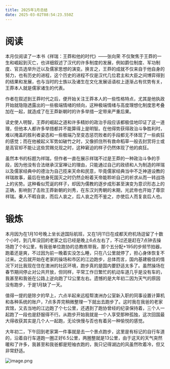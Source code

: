 ```yaml
---
title: 2025年1月总结
date: 2025-03-02T08:54:23.550Z
---
```



# 阅读
本月仅阅读了一本书《祥瑞：王莽和他的时代》——张向荣
不仅聚焦于王莽的一生和崛起到灭亡，也详细叙述了汉代的许多制度的发展，例如爵位制度、军功制度、官员选举升迁以及儒家思想的演变。换言之，王莽的成就不仅来自于他自身的努力，也有历史的进程，这个历史的进程不仅是汉代几位君主和大臣之间博弈得到的结果和发展，也与当时的士族以及诸生在文化发展话语权上逐渐占有优势有关，王莽本人就是儒家诸生的代表。

作者在叙述到王莽时代之后，便开始关注王莽本人的一些性格特点，尤其是他执政开始就隐隐透露出的一些极端情绪的倾向，这种极端情绪与高度理想化制度思考叠加在一起，就造成了在王莽新朝时的许多举措一定带来严重后果。

读史使人明智，王莽的崛起之道和许多精妙的政治手段应该都极佳地印证了这一道理，但他本人都许多举措都并不能算得上是明智。在他得势获得政治斗争胜利时，难以掩盖的胜利者姿态和一些极端乃至变态惩罚败者的手段都无不体现了一些疯狂的感觉；而在他被起义军势如破竹之时，又像抓住所有救命稻草一般去封赏将士或是高官却不能让这些赏赐兑现之时，这种窘迫的样子仍然体现了他的疯狂。

虽然本书的标题为祥瑞，但作者一直在展示祥瑞不过是王莽的一种政治斗争的手段，因为他没有合法继承汉室禅让的理由，只能通过自己的政绩和人为制造的祥瑞以及儒家经典中的德治为自己揽来天命和民意，毕竟儒家经典当中不乏神道设教的祥瑞故事，最后在他身死国灭之时仍然企盼着天帝能聆听自己的祈求从而一转战场上的劣势。这种看似荒诞的样子，却因为儒教的逐步成形甚至演变为意识形态上的正确，影响到了击败王莽新朝的刘秀，在东汉刘秀朝的末期，光武帝也开始了尊崇祥瑞。秦人不暇自哀，而后人哀之，后人哀之而不鉴之，亦使后人而复哀后人也。

# 锻炼
本月因为在1月10号晚上坐长途国际航班，又在1月11日在成都天府机场逗留了十数个小时，到几年没回的老家之后已经是晚上6点左右了，不过还是赶在7点钟去操场跑了个8公里，有我爸单位跑协的总教练带我，那个五分配+195的步频节拍器，跑着还是爽，不过因为前一晚着实没怎么睡，只在八公里就停了，担心身体恢复不过来。之后就开始在老家的操场和市区的江边跑步，总体而言，国内基建极佳的情况下对比我现在住在澳洲的社区环境，跑步真的是国内要舒适太多了。虽然操场在春节期间停止对公共开放，但同样，平常工作日繁忙的机动车道几乎是没有车的，我甚至和我爸在公路上逆向跑了12公里左右。遗憾的是大年初二因为天气的原因没有跑步，于是1月缺了一天。

值得一提的是除夕的早上，六点半起来远程帮澳洲办公室新入职的同事设置计算机和各种系统的账户，7点多弄完稍微整理一下就出去跑步了。这时我在我爸的老家宾馆，又去当地的江边跑了个七公里，还遇到了跑协曾经的纪录保持着，三个人一起跑了一段也是舒服得不行。从跑步开始我就是一个人享受那种孤独，这次回国最大得收获其实是几个人一起跑，无论快慢与否也有着另一种愉悦的感觉。

大年初二，下午回到老家第一件事就是去一个景点跑步，这里是有标记的自行车道的，沿着自行车道跑一圈正好6.5公里，两圈整就是13公里，由于这天的天气突然暖和了许多，我甚至和我爸都是短袖衣跑的，我只记得湖边的风虽然吹着冷，但又非常舒适。

![image.png](https://cloudflare-imgbed-p1r.pages.dev/file/1740904699753_image.png)

